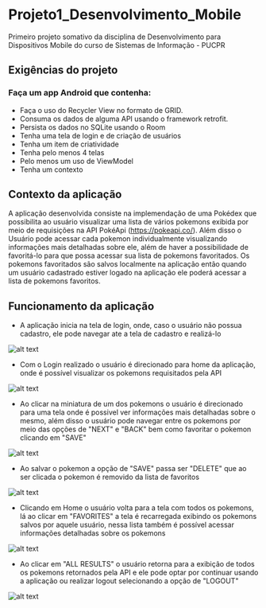 # Projeto1_Desenvolvimento_Mobile

Primeiro projeto somativo da disciplina de Desenvolvimento para Dispositivos Mobile do curso de Sistemas de Informação - PUCPR

## Exigências do projeto

### Faça um app Android que contenha:

* Faça o uso do Recycler View no formato de GRID.
* Consuma os dados de alguma API usando o framework retrofit.
* Persista os dados no SQLite usando o Room
* Tenha uma tela de login e de criação de usuários
* Tenha um item de criatividade
* Tenha pelo menos 4 telas
* Pelo menos um uso de ViewModel
* Tenha um contexto

## Contexto da aplicação

A aplicação desenvolvida consiste na implemendação de uma Pokédex que possibilita ao usuário visualizar uma lista de vários pokemons exibida por meio de requisições na API PokéApi (https://pokeapi.co/). Além disso o Usuário pode acessar cada pokemon individualmente visualizando informações mais detalhadas sobre ele, além de haver a possibilidade de favoritá-lo para que possa acessar sua lista de pokemons favoritados. Os pokemons favoritados são salvos localmente na aplicação então quando um usuário cadastrado estiver logado na aplicação ele poderá acessar a lista de pokemons favoritos.

## Funcionamento da aplicação

* A aplicação inicia na tela de login, onde, caso o usuário não possua cadastro, ele pode navegar ate a tela de cadastro e realizá-lo


![alt text](images/image.png)


* Com o Login realizado o usuário é direcionado para home da aplicação, onde é possível visualizar os pokemons requisitados pela API


![alt text](images/image-1.png)


* Ao clicar na miniatura de um dos pokemons o usuário é direcionado para uma tela onde é possivel ver informações mais detalhadas sobre o mesmo, além disso o usuário pode navegar entre os pokemons por meio das opções de "NEXT" e "BACK" bem como favoritar o pokemon clicando em "SAVE"


![alt text](images/image-2.png)


* Ao salvar o pokemon a opção de "SAVE" passa ser "DELETE" que ao ser clicada o pokemon é removido da lista de favoritos


![alt text](images/image-3.png)


* Clicando em Home o usuário volta para a tela com todos os pokemons, lá ao clicar em "FAVORITES" a tela é recarregada exibindo os pokemons salvos por aquele usuário, nessa lista também é possível acessar informações detalhadas sobre os pokemons


![alt text](images/image-4.png)


* Ao clicar em "ALL RESULTS" o usuário retorna para a exibição de todos os pokemons retornados pela API e ele pode optar por continuar usando a aplicação ou realizar logout selecionando a opção de "LOGOUT"


![alt text](images/image-1.png)

